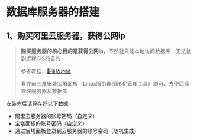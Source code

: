 # 数据库服务器的搭建

## 1、购买阿里云服务器，获得公网ip

> **购买服务器的核心目的是获得公网ip**，不然就只能本地访问数据库，无法达到远程CIS的目的
>
> 参考教程，[🔗播放地址](https://www.bilibili.com/video/BV12b4y18725/?spm_id_from=333.337.search-card.all.click&vd_source=67e7f4537cc87fcc94a8bf5eb1a22c93)
>
> 看完前三章安装宝塔面板（Linux服务器图形化管理工具）即可，方便后续管理服务器及数据库



安装完后请保存好以下数据

- 阿里云服务器的账号密码（自定义）
- 宝塔面板的账号密码（自定义）
- 通过宝塔面板登录到云服务器的账号密码（随机生成）